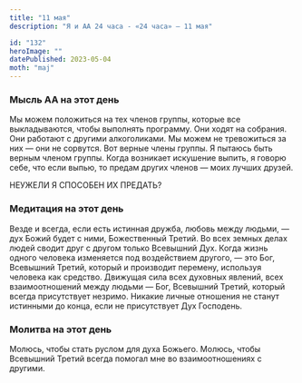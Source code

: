 ```yaml
---
title: "11 мая"
description: "Я и АА 24 часа - «24 часа» — 11 мая"

id: "132"
heroImage: ""
datePublished: 2023-05-04
moth: "maj"
---
```


### Мысль АА на этот день

Мы можем положиться на тех членов группы, которые все выкладываются, чтобы
выполнять программу. Они ходят на собрания. Они работают с другими
алкоголиками. Мы можем не тревожиться за них — они не сорвутся. Вот верные
члены группы. Я пытаюсь быть верным членом группы. Когда возникает искушение
выпить, я говорю себе, что если выпью, то предам других членов — моих лучших
друзей.

НЕУЖЕЛИ Я СПОСОБЕН ИХ ПРЕДАТЬ?

### Медитация на этот день

Везде и всегда, если есть истинная дружба, любовь между людьми, — дух Божий
будет с ними, Божественный Третий. Во всех земных делах людей сводит друг с
другом только Всевышний Дух. Когда жизнь одного человека изменяется под
воздействием другого, — это Бог, Всевышний Третий, который и производит
перемену, используя человека как средство. Движущая сила всех духовных
явлений, всех взаимоотношений между людьми — Бог, Всевышний Третий, который
всегда присутствует незримо. Никакие личные отношения не станут истинными до
конца, если не присутствует Дух Господень.

### Молитва на этот день

Молюсь, чтобы стать руслом для духа Божьего. Молюсь, чтобы Всевышний Третий
всегда помогал мне во взаимоотношениях с другими.

